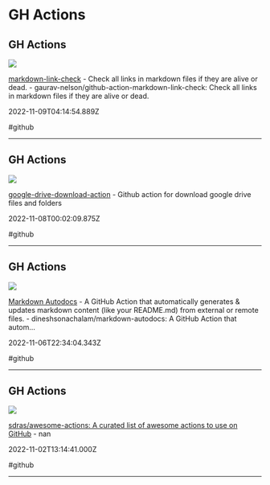 # GH Actions

## GH Actions

![](https://repository-images.githubusercontent.com/178552370/488a0480-ea87-11e9-96e8-e1216bec6fa3)

[markdown-link-check](https://github.com/gaurav-nelson/github-action-markdown-link-check) - Check all links in markdown files if they are alive or dead.  - gaurav-nelson/github-action-markdown-link-check: Check all links in markdown files if they are alive or dead.

2022-11-09T04:14:54.889Z

#github

---

## GH Actions

![](https://opengraph.githubassets.com/0d170f278f9810829553b4622d6f140c4745a9eee8cbf6e29c376486f9d418bd/raeperd/google-drive-download-action)

[google-drive-download-action](https://github.com/raeperd/google-drive-download-action) - Github action for download google drive files and folders

2022-11-08T00:02:09.875Z

#github

---

## GH Actions

![](https://repository-images.githubusercontent.com/377247785/de6e3300-d733-11eb-873b-829614ee2254)

[Markdown Autodocs](https://github.com/dineshsonachalam/markdown-autodocs) - A GitHub Action that automatically generates & updates markdown content (like your README.md) from external or remote files. - dineshsonachalam/markdown-autodocs:  A GitHub Action that autom...

2022-11-06T22:34:04.343Z

#github

---

## GH Actions

![](https://opengraph.githubassets.com/3e172357e3075428e537ec36a838001622555f62f147537a232f1c021a2e57fe/sdras/awesome-actions)

[sdras/awesome-actions: A curated list of awesome actions to use on GitHub](https://github.com/sdras/awesome-actions) - nan

2022-11-02T13:14:41.000Z

#github

---
